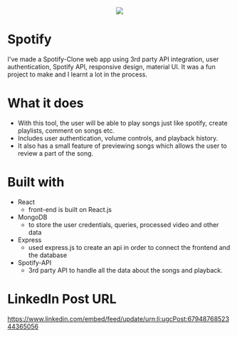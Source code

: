<p align="center">
  <img src="https://www.scdn.co/i/_global/open-graph-default.png" />
  </p>
  
  # Spotify
  
I've made a Spotify-Clone web app using 3rd party API integration, user authentication, Spotify API, responsive design, material UI. It was a fun project to make and I learnt a lot in the process.

# What it does

* With this tool, the user will be able to play songs just like spotify, create playlists, comment on songs etc.
* Includes user authentication, volume controls, and playback history.
* It also has a small feature of previewing songs which allows the user to review a part of the song.


# Built with
* React
  * front-end is built on React.js
* MongoDB
  * to store the user credentials, queries, processed video and other data
* Express
  * used express.js to create an api in order to connect the frontend and the database
* Spotify-API 
  * 3rd party API to handle all the data about the songs and playback.
 

# LinkedIn Post URL 
  https://www.linkedin.com/embed/feed/update/urn:li:ugcPost:6794876852344365056


